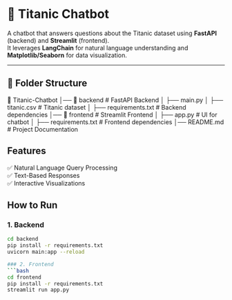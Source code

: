 # 🚢 Titanic Chatbot

A chatbot that answers questions about the Titanic dataset using **FastAPI** (backend) and **Streamlit** (frontend).  
It leverages **LangChain** for natural language understanding and **Matplotlib/Seaborn** for data visualization.

---

## 📂 Folder Structure

📁 Titanic-Chatbot │── 📁 backend # FastAPI Backend
│ ├── main.py 
│ ├── titanic.csv # Titanic dataset
│ ├── requirements.txt # Backend dependencies
│── 📁 frontend # Streamlit Frontend
│ ├── app.py # UI for chatbot
│ ├── requirements.txt # Frontend dependencies
│── README.md # Project Documentation

## Features
✅ Natural Language Query Processing  
✅ Text-Based Responses  
✅ Interactive Visualizations  

## How to Run
### 1. Backend
```bash
cd backend
pip install -r requirements.txt
uvicorn main:app --reload

### 2. Frontend
```bash
cd frontend
pip install -r requirements.txt
streamlit run app.py